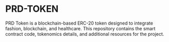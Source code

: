 # PRD-TOKEN
PRD Token is a blockchain-based ERC-20 token designed to integrate fashion, blockchain, and healthcare. This repository contains the smart contract code, tokenomics details, and additional resources for the project.
